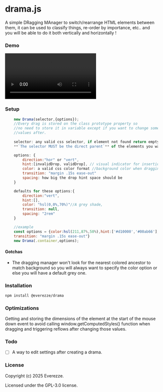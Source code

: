 # drama.js

A simple DRagging MAnager to switch/rearrange HTML elements between them,
it can be used to classify things, re-order by importance, etc.. and you will be
able to do it both vertically and horizontally !

### Demo

<video>
    <source src="./assets/drama_demo">
</video>

### Setup

```js
    new Drama(selector,{options});
    //Every drag is stored on the class prototype property so
    //no need to store it in variable except if you want to change some
    //values after.
    
    selector: any valid css selector, if element not found return empty object.
    **`The selector MUST be the direct parent`** of the elements you want to drag!

    options: {
        direction:"hor" or "vert",
        hint:[invalidDrop, validDrop], // visual indicator for insertion
        color: a valid css color format //background color when dragging element
        transition: "margin .15s ease-out"
        spacing: how big the drop hint space should be
    }

    defaults for these options:{
        direction:"vert",
        hint:[],
        color: "hsl(0,0%,70%)"//A grey shade,
        transition: null,
        spacing: "2rem"
    }

    //example
    const options = {color:hsl(211,87%,50%),hint:['#d10000','#00ab66'],
    transition: "margin .15s ease-out"}
    new Drama(.container,options);
```

#### Gotchas
* The dragging manager won't look for the nearest colored ancestor to match
background so you will always want to specify the color option or else you
will have a default grey one.

### Installation

```sh
npm install @everezze/drama
```

### Optimizations

Getting and storing the dimensions of the element at the start of the
mouse down event to avoid calling window.getComputedStyles() function when
dragging and triggering reflows after changing those values.


### Todo

- [ ] A way to edit settings after creating a drama.

### License

Copyright (c) 2025 Everezze.

Licensed under the GPL-3.0 license.
